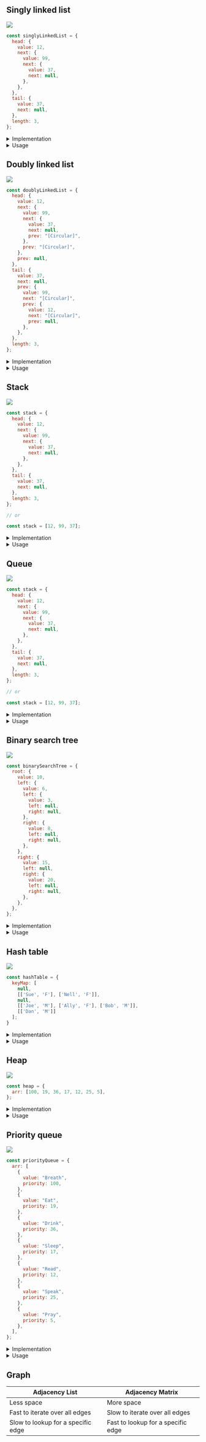 ## Singly linked list

![](assets/2020-05-02_18h15_59.jpg)

```js
const singlyLinkedList = {
  head: {
    value: 12,
    next: {
      value: 99,
      next: {
        value: 37,
        next: null,
      },
    },
  },
  tail: {
    value: 37,
    next: null,
  },
  length: 3,
};
```

<details>
<summary>Implementation</summary>

```js
class Node {
  constructor(value) {
    this.value = value;
    this.next = null;
  }
}
```

```js
class SinglyLinkedList {
  constructor() {
    this.head = null;
    this.tail = null;
    this.length = 0;
  }
   /*
   * get, set
   * push, pop
   * shift, unshift
   * /
}
```

</details>

<details>
<summary>Usage</summary>

- build Stack and Queue
- undo functionality in programs

</details>

## Doubly linked list

![](assets/2020-05-02_18h17_40.jpg)

```js
const doublyLinkedList = {
  head: {
    value: 12,
    next: {
      value: 99,
      next: {
        value: 37,
        next: null,
        prev: "[Circular]",
      },
      prev: "[Circular]",
    },
    prev: null,
  },
  tail: {
    value: 37,
    next: null,
    prev: {
      value: 99,
      next: "[Circular]",
      prev: {
        value: 12,
        next: "[Circular]",
        prev: null,
      },
    },
  },
  length: 3,
};
```

<details>
<summary>Implementation</summary>

```js
class Node {
  constructor(val) {
    this.val = val;
    this.next = null;
    this.prev = null;
  }
}
```

```js
class DoublyLinkedList {
  constructor() {
    this.head = null;
    this.tail = null;
    this.length = 0;
  }
  /*
   * get, set
   * push, pop
   * shift, unshift
   * /
}
```

</details>

<details>
<summary>Usage</summary>

- browser history
- undo and redo functionality in programs

</details>

## Stack

![](assets/stack.jpg)

```js
const stack = {
  head: {
    value: 12,
    next: {
      value: 99,
      next: {
        value: 37,
        next: null,
      },
    },
  },
  tail: {
    value: 37,
    next: null,
  },
  length: 3,
};

// or

const stack = [12, 99, 37];
```

<details>
<summary>Implementation</summary>

- via Array

- via Singly Linked List

```js
import SinglyLinkedList from "SinglyLinkedList";

class Stack {
  constructor() {
    this.queue = new SinglyLinkedList();
  }

  push(value) {
    this.queue.unshift(value);
  }

  pop() {
    this.queue.shift();
  }
}
```

![](assets/unshift-shift.gif)

</details>

<details>
<summary>Usage</summary>

- javascript call stack
- undo/redo in Photoshop
- routing in javascript frameworks

</details>

## Queue

![](assets/queue.jpg)

```js
const stack = {
  head: {
    value: 12,
    next: {
      value: 99,
      next: {
        value: 37,
        next: null,
      },
    },
  },
  tail: {
    value: 37,
    next: null,
  },
  length: 3,
};

// or

const stack = [12, 99, 37];
```

<details>
<summary>Implementation</summary>

- via Array

- via Singly Linked List

```js
import SinglyLinkedList from "SinglyLinkedList";

class Stack {
  constructor() {
    this.stack = new SinglyLinkedList();
  }

  enqueue(value) {
    this.stack.push(value);
  }

  dequeue() {
    this.stack.shift();
  }
}
```

![](assets/push-shift.gif)

</details>

<details>
<summary>Usage</summary>

- printing

</details>

## Binary search tree

![](assets/bst.jpg)

```js
const binarySearchTree = {
  root: {
    value: 10,
    left: {
      value: 6,
      left: {
        value: 3,
        left: null,
        right: null,
      },
      right: {
        value: 8,
        left: null,
        right: null,
      },
    },
    right: {
      value: 15,
      left: null,
      right: {
        value: 20,
        left: null,
        right: null,
      },
    },
  },
};
```

<details>
<summary>Implementation</summary>

```js
class Node {
  constructor(val) {
    this.val = val;
    this.left = null;
    this.right = null;
  }
}
```

```js
class BinarySearchTree {
  constructor() {
    this.root = null;
  }
  /*
   * insert, find, contains
   * bfs, dfs
   * preOrder, postOrder, inOrder
   * /
}
```

![](assets/search-create-bst.jpg)

</details>

<details>
<summary>Usage</summary>

- database indexing and search
- Huffman coding algorithm (file compression)
- Array can be converted to BST
- much faster than `Array` at search, insert, and delete (does not store indices unlike `Array`)
  - Array O(n)
  - BST O(log n)
- mcuh slower than `Array` at access
  - Array O(1)
  - BST O(log n)

</details>

## Hash table

![](assets/hash2.jpg)

```js
const hashTable = {
  keyMap: [
    null,
    [['Sue', 'F'], ['Nell', 'F']],
    null,
    [['Joe', 'M'], ['Ally', 'F'], ['Bob', 'M']],
    [['Dan', 'M']]
  ];
}
```

<details>
<summary>Implementation</summary>

![](assets/hash.jpg)

```js
class HashTable {
  constructor(size = 5) {
    this.keyMap = new Array(size);
    // this = { keyMap: [ , , , , ] }
  }

  _hash(key) {
    // return 3
  }

  set(key, value) {
    // [ , , [ 'Joe', 'M' ] , , ]
  }

  get(key) {
    // "M"
  }
}

let ht = new HashTable(5);

ht.set("Joe", "M");
// add more...
```

</details>

<details>
<summary>Usage</summary>

- efficiently lookup without relying on a linear search
- much faster than `Array` at search, insert, and delete
  - Array O(n)
  - Hash Table O(1)
- search in Ski Rent by shoes size
- search citizen passport deatils by ID
  - Array
    - check every ID starting from `1` untill, let's say, `9999`
  - Hash Table
    - convert `Vladimir Putin` to `1002` and directly access it

</details>

## Heap

![](assets/heap.png)

```js
const heap = {
  arr: [100, 19, 36, 17, 12, 25, 5],
};
```

<details>
<summary>Implementation</summary>

```js
class MaxBinaryHeap {
  constructor() {
    this.arr = [];
  }

  // bubbleUp, sinkDown

  insert(elem) {
    // 1. push to the end
    // 2. compare with parent and if bigger - swap
    // 3. repeat until correct position
  }

  extractMax() {
    // 1. remove head (max) and put tail (smallest) as new head
    // 2. compare head with children and with smallest - swap
    // 3. repeat until correct position
  }
}

let heap = new MaxBinaryHeap();

heap.insert(41);
// insert more
```

</details>

<details>
<summary>Usage</summary>

- much faster than `Array` at getting the minimum or the maximum value
  - Linked List O(n)
  - Array O(n)
  - Heap O(1)
- OS use heaps for scheduling jobs on a priority basis
- to build Priority Queue
  - if you have a FastPass ticket you can bypass the entire line
  - handicapped individuals are taken to the front of the line
- does not support the searching operations

</details>

## Priority queue

![](assets/pqueue.png)

```js
const priorityQueue = {
  arr: [
    {
      value: "Breath",
      priority: 100,
    },
    {
      value: "Eat",
      priority: 19,
    },
    {
      value: "Drink",
      priority: 36,
    },
    {
      value: "Sleep",
      priority: 17,
    },
    {
      value: "Read",
      priority: 12,
    },
    {
      value: "Speak",
      priority: 25,
    },
    {
      value: "Pray",
      priority: 5,
    },
  ],
};
```

<details>
<summary>Implementation</summary>

</details>

<details>
<summary>Usage</summary>

- 

</details>

## Graph

| Adjacency List                     | Adjacency Matrix                   |
| ---------------------------------- | ---------------------------------- |
| Less space                         | More space                         |
| Fast to iterate over all edges     | Slow to iterate over all edges     |
| Slow to lookup for a specific edge | Fast to lookup for a specific edge |

